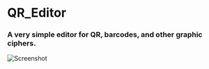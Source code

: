 # QR_Editor
### A very simple editor for QR, barcodes, and other graphic ciphers.

![Screenshot]("")
